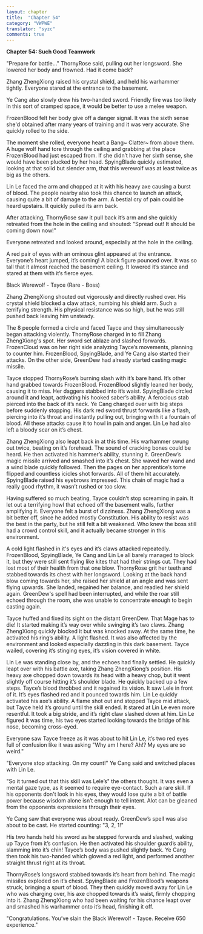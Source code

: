 ```yaml
---
layout: chapter
title:  "Chapter 54"
category: "VWPWE"
translator: "syzc"
comments: true
---
```


**Chapter 54: Such Good Teamwork**
 
"Prepare for battle..." ThornyRose said, pulling out her longsword. She lowered her body and frowned. Had it come back?
 
Zhang ZhengXiong raised his crystal shield, and held his warhammer tightly. Everyone stared at the entrance to the basement.
 
Ye Cang also slowly drew his two-handed sword. Friendly fire was too likely in this sort of cramped space, it would be better to use a melee weapon. 
 
FrozenBlood felt her body give off a danger signal. It was the sixth sense she'd obtained after many years of training and it was very accurate. She quickly rolled to the side.
 
The moment she rolled, everyone heart a Bang~ Clatter~ from above them. A huge wolf hand tore through the ceiling and grabbing at the place FrozenBlood had just escaped from. If she didn’t have her sixth sense, she would have been plucked by her head. SpyingBlade quickly estimated, looking at that solid but slender arm, that this werewolf was at least twice as big as the others. 
 
Lin Le faced the arm and chopped at it with his heavy axe causing a burst of blood. The people nearby also took this chance to launch an attack, causing quite a bit of damage to the arm. A bestial cry of pain could be heard upstairs. It quickly pulled its arm back.
 
After attacking, ThornyRose saw it pull back it’s arm and she quickly retreated from the hole in the ceiling and shouted: "Spread out! It should be coming down now!" 
 
Everyone retreated and looked around, especially at the hole in the ceiling.
 
A red pair of eyes with an ominous glint appeared at the entrance. Everyone’s heart jumped, it’s coming! A black figure pounced over. It was so tall that it almost reached the basement ceiling. It lowered it’s stance and stared at them with it’s fierce eyes.  
 
Black Werewolf - Tayce (Rare - Boss)
 
Zhang ZhengXiong shouted out vigorously and directly rushed over. His crystal shield blocked a claw attack, numbing his shield arm. Such a terrifying strength. His physical resistance was so high, but he was still pushed back leaving him unsteady.
 
The 8 people formed a circle and faced Tayce and they simultaneously began attacking violently. ThornyRose charged in to fill Zhang ZhengXiong's spot. Her sword set ablaze and slashed forwards. FrozenCloud was on her right side analyzing Tayce’s movements, planning to counter him. FrozenBlood, SpyingBlade, and Ye Cang also started their attacks. On the other side, GreenDew had already started casting magic missile.
 
Tayce stopped ThornyRose’s burning slash with it’s bare hand. It’s other hand grabbed towards FrozenBlood. FrozenBlood slightly leaned her body, causing it to miss. Her daggers stabbed into it’s waist. SpyingBlade circled around it and leapt, activating his hooked saber’s ability. A ferocious stab pierced into the back of it’s neck. Ye Cang charged over with big steps before suddenly stopping. His dark red sword thrust forwards like a flash, piercing into it’s throat and instantly pulling out, bringing with it a fountain of blood. All these attacks cause it to howl in pain and anger. Lin Le had also left a bloody scar on it’s chest. 
 
Zhang ZhengXiong also leapt back in at this time. His warhammer swung out twice, beating on it’s forehead. The sound of cracking bones could be heard. He then activated his hammer’s ability, stunning it. GreenDew’s magic missile arrived and smashed into it’s chest. She waved her wand and a wind blade quickly followed. Then the pages on her apprentice’s tome flipped and countless icicles shot forwards. All of them hit accurately. SpyingBlade raised his eyebrows impressed. This chain of magic had a really good rhythm, it wasn’t rushed or too slow.
 
Having suffered so much beating, Tayce couldn’t stop screaming in pain. It let out a terrifying howl that echoed off the basement walls, further amplifying it. Everyone felt a burst of dizziness. Zhang ZhengXiong was a bit better off, since he added mostly Constitution. His ability to resist was the best in the party, but he still felt a bit weakened. Who knew the boss still had a crowd control skill, and it actually became stronger in this environment.
 
A cold light flashed in it's eyes and it’s claws attacked repeatedly. FrozenBlood, SpyingBlade, Ye Cang and Lin Le all barely managed to block it, but they were still sent flying like kites that had their strings cut. They had lost most of their health from that one blow. ThornyRose grit her teeth and stabbed towards its chest with her longsword. Looking at the back hand blow coming towards her, she raised her shield at an angle and was sent flying upwards. She landed, regained her balance, and readied her shield again. GreenDew's spell had been interrupted, and while the roar still echoed through the room, she was unable to concentrate enough to begin casting again.
 
Tayce huffed and fixed its sight on the distant GreenDew. That Mage has to die! It started making it’s way over while swinging it’s two claws. Zhang ZhengXiong quickly blocked it but was knocked away. At the same time, he activated his ring’s ability. A light flashed. It was also affected by the environment and looked especially dazzling in this dark basement. Tayce wailed, covering it’s stinging eyes, it’s vision covered in white.
 
Lin Le was standing close by, and the echoes had finally settled. He quickly leapt over with his battle axe, taking Zhang ZhengXiong’s position. His heavy axe chopped down towards its head with a heavy chop, but it went slightly off course hitting it’s shoulder blade. He quickly backed up a few steps. Tayce’s blood throbbed and it regained its vision. It saw Lele in front of it. It’s eyes flashed red and it pounced towards him. Lin Le quickly activated his axe’s ability. A flame shot out and stopped Tayce mid attack, but Tayce held it’s ground until the skill ended. It stared at Lin Le even more resentful. It took a big stride, and it’s right claw slashed down at him. Lin Le figured it was time, his two eyes started looking towards the bridge of his nose, becoming cross-eyed. 
 
Everyone saw Tayce freeze as it was about to hit Lin Le, it’s two red eyes full of confusion like it was asking "Why am I here? Ah!? My eyes are so weird." 
 
"Everyone stop attacking. On my count!" Ye Cang said and switched places with Lin Le.
 
"So it turned out that this skill was Lele’s" the others thought. It was even a mental gaze type, as it seemed to require eye-contact. Such a rare skill. If his opponents don't look in his eyes, they would lose quite a bit of battle power because wisdom alone isn’t enough to tell intent. Alot can be gleaned from the opponents expressions through their eyes.
 
Ye Cang saw that everyone was about ready. GreenDew’s spell was also about to be cast. He started counting: "3, 2, 1!"
 
His two hands held his sword as he stepped forwards and slashed, waking up Tayce from it’s confusion. He then activated his shoulder guard’s ability, slamming into it’s chin! Tayce’s body was pushed slightly back. Ye Cang then took his two-handed which glowed a red light, and performed another straight thrust right at its throat.
 
ThornyRose’s longsword stabbed towards it’s heart from behind. The magic missiles exploded on it’s chest. SpyingBlade and FrozenBlood’s weapons struck, bringing a spurt of blood. They then quickly moved away for Lin Le who was charging over, his axe chopped towards it’s waist, firmly chopping into it. Zhang ZhengXiong who had been waiting for his chance leapt over and smashed his warhammer onto it’s head, finishing it off.
 
"Congratulations. You’ve slain the Black Werewolf - Tayce. Receive 650 experience."